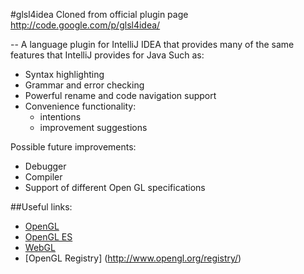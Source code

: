 #glsl4idea
Cloned from official plugin page http://code.google.com/p/glsl4idea/

--
A language plugin for IntelliJ IDEA that provides many of the same features that IntelliJ provides for Java
Such as:

 - Syntax highlighting
 - Grammar and error checking
 - Powerful rename and code navigation support
 - Convenience functionality:
     - intentions
     - improvement suggestions 

Possible future improvements:

 - Debugger
 - Compiler
 - Support of different Open GL specifications

##Useful links:

 - [OpenGL](http://www.khronos.org/opengl)
 - [OpenGL ES](http://www.khronos.org/opengles/)
 - [WebGL](http://www.khronos.org/webgl/)
 - [OpenGL Registry] (http://www.opengl.org/registry/)
